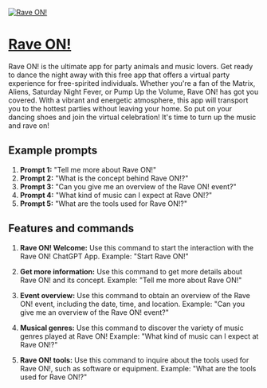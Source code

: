 [![Rave ON!](https://files.oaiusercontent.com/file-4PHUq23l5m7oMXaHMZmP8kdE?se=2123-10-15T19%3A53%3A42Z&sp=r&sv=2021-08-06&sr=b&rscc=max-age%3D31536000%2C%20immutable&rscd=attachment%3B%20filename%3D62b7b221-1a5b-4cdf-86ae-ab6a235f837d.png&sig=Ue1mmIRT%2BARIi2HyNyUDcGqwFp9tSIMPWjpfXLQBQB4%3D)](https://chat.openai.com/g/g-NPSiKoLjp-rave-on)

# [Rave ON!](https://chat.openai.com/g/g-NPSiKoLjp-rave-on)

Rave ON! is the ultimate app for party animals and music lovers. Get ready to dance the night away with this free app that offers a virtual party experience for free-spirited individuals. Whether you're a fan of the Matrix, Aliens, Saturday Night Fever, or Pump Up the Volume, Rave ON! has got you covered. With a vibrant and energetic atmosphere, this app will transport you to the hottest parties without leaving your home. So put on your dancing shoes and join the virtual celebration! It's time to turn up the music and rave on!

## Example prompts

1. **Prompt 1:** "Tell me more about Rave ON!"
2. **Prompt 2:** "What is the concept behind Rave ON!?"
3. **Prompt 3:** "Can you give me an overview of the Rave ON! event?"
4. **Prompt 4:** "What kind of music can I expect at Rave ON!?"
5. **Prompt 5:** "What are the tools used for Rave ON!?"

## Features and commands

1. **Rave ON! Welcome:** Use this command to start the interaction with the Rave ON! ChatGPT App. Example: "Start Rave ON!"

2. **Get more information:** Use this command to get more details about Rave ON! and its concept. Example: "Tell me more about Rave ON!"

3. **Event overview:** Use this command to obtain an overview of the Rave ON! event, including the date, time, and location. Example: "Can you give me an overview of the Rave ON! event?"

4. **Musical genres:** Use this command to discover the variety of music genres played at Rave ON! Example: "What kind of music can I expect at Rave ON!?"

5. **Rave ON! tools:** Use this command to inquire about the tools used for Rave ON!, such as software or equipment. Example: "What are the tools used for Rave ON!?"